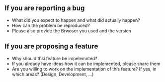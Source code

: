 ## If you are reporting a bug
* What did you expect to happen and what did actually happen?
* How can the problem be reproduced?
* Please also provide the Brwoser you used and the version

## If you are proposing a feature
* Why should thsi feature be impelemnted?
* If you already have ideas how it can be implemented, please share them
* Are you willing to work on the implementation of this feature? If yes, in which areas? (Design, Development, ...)
